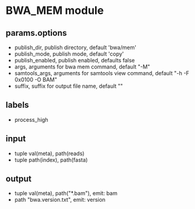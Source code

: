 # BWA_MEM module

## params.options

- publish_dir, publish directory, default 'bwa/mem'
- publish_mode, publish mode, default 'copy'
- publish_enabled, publish enabled, defaults false
- args, arguments for bwa mem command, default "-M"
- samtools_args, arguments for samtools view command, default "-h -F 0x0100 -O BAM"
- suffix, suffix for output file name, default ""

## labels

- process_high

## input

- tuple val(meta), path(reads)
- tuple path(index), path(fasta)

## output

- tuple val(meta), path("*.bam"), emit: bam
- path "bwa.version.txt", emit: version
